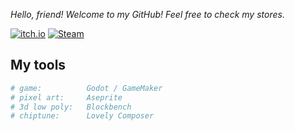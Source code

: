 _Hello, friend! Welcome to my GitHub! Feel free to check my stores._

[![itch.io](https://img.shields.io/badge/Itch.io-FA5C5C?style=for-the-badge&logo=itchdotio&logoColor=white)](https://harutofun.itch.io/)
[![Steam](https://img.shields.io/badge/Steam-000000?style=for-the-badge&logo=steam&logoColor=white)](https://store.steampowered.com/dev/harutofun)



## My tools

```bash
# game:          Godot / GameMaker
# pixel art:     Aseprite
# 3d low poly:   Blockbench
# chiptune:      Lovely Composer

```

